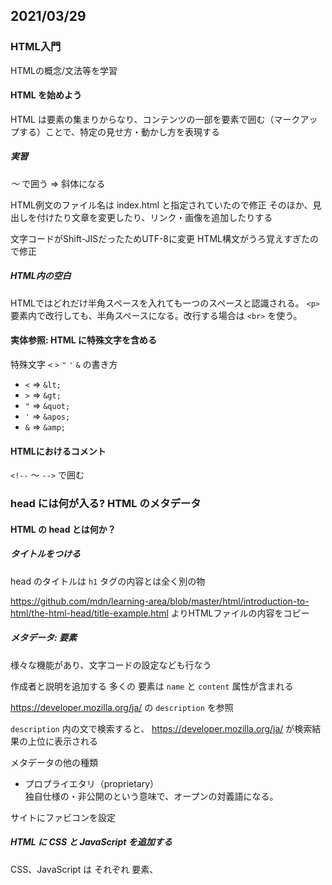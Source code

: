 ﻿## 2021/03/29

### HTML入門

HTMLの概念/文法等を学習


#### HTML を始めよう
HTML は要素の集まりからなり、コンテンツの一部を要素で囲む（マークアップする）ことで、特定の見せ方・動かし方を表現する

##### 実習
<em> ～ </em> で囲う
⇒ 斜体になる

HTML例文のファイル名は index.html と指定されていたので修正
そのほか、見出しを付けたり文章を変更したり、リンク・画像を追加したりする

文字コードがShift-JISだったためUTF-8に変更
HTML構文がうろ覚えすぎたので修正

##### HTML内の空白

HTMLではどれだけ半角スペースを入れても一つのスペースと認識される。
`<p>` 要素内で改行しても、半角スペースになる。改行する場合は `<br>` を使う。

#### 実体参照: HTML に特殊文字を含める

特殊文字 `<` `>` `"` `'` `&` の書き方
- `<` ⇒ `&lt;`
- `>` ⇒ `&gt;`
- `"` ⇒ `&quot;`
- `'` ⇒ `&apos;`
- `&` ⇒ `&amp;`

#### HTMLにおけるコメント

`<!--` ～ `-->` で囲む


### head には何が入る? HTML のメタデータ
#### HTML の head とは何か？
##### タイトルをつける
head のタイトルは `h1` タグの内容とは全く別の物

https://github.com/mdn/learning-area/blob/master/html/introduction-to-html/the-html-head/title-example.html よりHTMLファイルの内容をコピー


##### メタデータ: <meta>要素

様々な機能があり、文字コードの設定なども行なう

作成者と説明を追加する
多くの <meta> 要素は `name` と `content` 属性が含まれる

https://developer.mozilla.org/ja/ の `description` を参照

`description` 内の文で検索すると、 https://developer.mozilla.org/ja/ が検索結果の上位に表示される


メタデータの他の種類

- プロプライエタリ（proprietary）  
独自仕様の・非公開のという意味で、オープンの対義語になる。


サイトにファビコンを設定

##### HTML に CSS と JavaScript を追加する

CSS、JavaScript は それぞれ <link> 要素、 <script> 要素で表す

サイトにダウンロードしたCSS・JavaScriptを追加

##### 必要な言語の設定

lang属性で指定
<html lang="en-US">

文中で部分的に指定もできる
<p>Japanese example: <span lang="ja">ご飯が熱い。</span>.</p>


### HTML テキストの基礎
#### 基本: 見出しとパラグラフ
パラグラフは `<p>` で囲み、見出しは `h1` ～ `h6`　で囲む

text-start.html を DL

構造化の練習を行なう


#### リスト

順序無し
<ul>
  <li>～</li>
  <li>～</li>
</ul>

順序付き
<ol>
  <li>～</li>
  <li>～</li>
</ol>

text-start.html をリストに加工
<p>タグも追加

#### 入れ子のリスト
<ul> ～ </ul>、<ol> ～ </ol> の間に <ul> ～ </ul>、<ol> ～ </ol> を入れると、入れ子のリストになる

### 強調と重要性
#### 強調
<em> で囲うことでイタリック体になり、強調扱いになる。スクリーンリーダーでも発音が変わるので、ただイタリック体にするためだけに使ってはいけない。

#### 重要度が高い
<strong> で囲うことで太字になり、重要な意味を持つ扱いになる。こちらも、スクリーンリーダーで発音が変わる。

#### イタリック、太字、下線...
それぞれ <i>、<b> 、<u>で適用できるが表示を変える以上の意味を持たないため、現在は使用しないほうが良い。
イタリック・太字については上記の意味を持つし、下線についてもハイパーリンクと間違えてしまうため、


### ハイパーリンクの作成
#### ハイパーリンクとは
様々なwebコンテンツが利用できるリンク

#### リンクの解剖
<a> タグを使用。リンク先は href= で指定する
title = でリンクにマウスカーソルを合わせた時に表示される文字を指定
リンクには画像も指定可能

#### URL とパスに関する簡単な入門

URLでもファイルパスと同様にサブディレクトリを表現する

##### ドキュメントフラグメント

HTMLの特定の部分（ドキュメントフラグメント）にリンクを作ることもできる

<h2 id="Mailing_address">Mailing address</h2>

のようにidを付けると、

<a href="contacts.html#Mailing_address">mailing address</a>

でidの場所にリンクできる。

同じドキュメント内なら、 `#Mailing_address` でもリンク可能


#### 絶対 URL vs 相対 URL
- 絶対URL  
protocol と domain name を含む、Web 上の絶対位置で定義された位置を指すURL。  
使用されている場所に関係なく、常に同じ場所を指す。  

- 相対URL  
リンクしているファイルからの相対的な場所を指すURL。  
あるファイルを基準にしてファイルの位置を表現する。
リンク切れに注意。


### リンクのベストプラクティス  
#### 明確なリンク用語を使う  
誰にとっても（スクリーンリーダーを含む）わかりやすいリンクテキストを使う。  
リンクがあることはすでにわかるので、さらに「～のリンク」などとは書かない。  
リンクテキストはできるだけ短くする。  

#### できるだけ相対リンクを使う  
- コードが短くなり読みやすくなる  
- 絶対URLだとブラウザがいちいちサーバの検索からやり直すため、表示効率が落ちる  

#### HTML 以外のリソースへのリンク - 明確な道標を残す  
リンク先の情報を表示する。リンクをクリックしたら大きなファイルのダウンロードが始まったり、動画再生が始まったりすると困る環境でサイトを見ている人もいるため。  

#### ダウンロードへのリンクは download 属性を使う  
download 属性を使うことで、ファイル名の初期値を指定できたりする  


#### ナビゲーションメニューを作成



#### メールのリンク
<a href="mailto:～"></a> でメール送信用のリンク
さらに、ccなど標準のメールヘッダフィールドを追加できる


## 高度なテキスト処理
### 説明リスト
ある事柄についての説明を記述する方法。以下のように記述する。

```
<dl>
  <dt>タイトル</dt>
  <dd>ドキュメント</dd>
</dl>
```

### 引用
#### ブロッククォート
文章などを丸ごと引用した場合などに使用する

ブロッククォートを再学習  
ブロッククォートで表示されると、一段インデントが下がって表示されるなどする。

また、属性 `cite` は、ブラウザの表示に影響しないし、リンクを発生させたりしない。
ユーザーエージェントがサイトの情報を得るときに参照する。

#### インラインクォート
文中の一文に引用先を付ける際に使用する
こちらも、属性 `cite` は、ブラウザ等の表示に影響しない。

#### 引用元
属性 `cite` は、ブラウザ等の表示に影響しない。ここで説明していました。

Confucius = 孔子のこと。“子、曰く…”の `子` のような単語の様子。


#### 略語
<abbr> を使用。ツールチップで略語の内容が表示できる

<p>We use <abbr title="Hypertext Markup Language">HTML</abbr> to structure our web documents.</p>
<p><abbr title="National Aeronautics and Space Administration">NASA</abbr> sure does some exciting work.</p>

#### 詳細な連絡先をマークアップする

<address>タグで囲って連絡先を表現する。


#### 上付きと下付き

文字を、行の上部・下部に寄せて表示できる。乗数や、化学式などを表現できる。
<sup> が上、 <sup> が下。


#### コンピューターコードを表現する

<code>コードのを表現する
<pre>空白を表示できるようになる
<var>変数を表現する
<kbd>キーボード入力を表現する
<samp>出力を表現する


#### 日付と時刻をマークアップする

<time datetime="2016-01-20">20 January 2016</time>

表示される日時ではなく、コンピュータが読める形で記述する。
月のみ、時刻のみなど、様々な表現がある


### ドキュメントと Web サイトの構造  


#### 文章の基本部分
ヘッダー、ナビゲーションバー、メインコンテンツ、サイドバー、フッターなど

#### コンテンツを構造化する HTML

https://developer.mozilla.org/ja/docs/Learn/HTML/Introduction_to_HTML/Document_and_website_structure#active_learning_exploring_the_code_for_our_example のコードを確認  


#### HTML レイアウト要素の詳細

<main> <article> <section> <aside> <header> <nav> <footer> など。
解説は https://developer.mozilla.org/ja/docs/Learn/HTML/Introduction_to_HTML/Document_and_website_structure#html_layout_elements_in_more_detail 。

#### 非セマンティックなラッパー

HTMLでは以下のふたつが提供されている

- <span>  
インラインの項目で適当なものが無い時に使用

- <div>  
ブロック単位の項目で適当なものが無い時に使用


#### 改行と垂直方向のルール

- <br>  
改行を入れたいときに使用

- <hr>  
区切りになる水平線を入れたいときに使用


#### 簡単なウェブサイトを計画する

1. すべてのページに共通なものを書き出す
2. 各ページの構造を大まかにスケッチ
3. 1.で上げた以外の、サイトに載せたいすべてのコンテンツを書き出す
4. 3.で上げたコンテンツを分類する
5. 大まかなサイトマップをスケッチ


### HTMLのデバッグ

#### HTMLとデバッグ
##### 許容コード

[debug-example.html](https://github.com/mdn/learning-area/blob/master/html/introduction-to-html/debugging-html/debug-example.html) を DL

